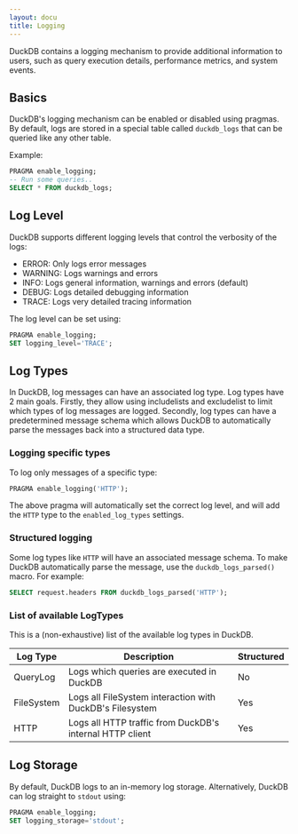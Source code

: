 ```yaml
---
layout: docu
title: Logging
---
```


DuckDB contains a logging mechanism to provide additional information to users, such as query execution details,
performance metrics, and system events.

## Basics

DuckDB's logging mechanism can be enabled or disabled using pragmas. By default, logs are stored in a special table
called `duckdb_logs` that can be queried like any other table.

Example:
```SQL
PRAGMA enable_logging;
-- Run some queries..
SELECT * FROM duckdb_logs;
```

## Log Level

DuckDB supports different logging levels that control the verbosity of the logs:

- ERROR: Only logs error messages
- WARNING: Logs warnings and errors
- INFO: Logs general information, warnings and errors (default)
- DEBUG: Logs detailed debugging information
- TRACE: Logs very detailed tracing information

The log level can be set using:
```SQL
PRAGMA enable_logging;
SET logging_level='TRACE';
```

## Log Types
In DuckDB, log messages can have an associated log type. Log types have 2 main goals. Firstly, they allow using includelists and excludelist to limit which types of log messages are logged. Secondly, log types can have a predetermined message schema which allows DuckDB to automatically parse the messages back into a structured data type.

### Logging specific types
To log only messages of a specific type:
```SQL
PRAGMA enable_logging('HTTP');
```
The above pragma will automatically set the correct log level, and will add the `HTTP` type to the `enabled_log_types` settings.

### Structured logging
Some log types like `HTTP` will have an associated message schema. To make DuckDB automatically parse the message, use the `duckdb_logs_parsed()` macro. For example:
```SQL
SELECT request.headers FROM duckdb_logs_parsed('HTTP');
```

### List of available LogTypes
This is a (non-exhaustive) list of the available log types in DuckDB.

| Log Type   | Description                                              | Structured |
|------------|----------------------------------------------------------|------------|
| QueryLog   | Logs which queries are executed in DuckDB                | No         |
| FileSystem | Logs all FileSystem interaction with DuckDB's Filesystem | Yes        | 
| HTTP       | Logs all HTTP traffic from DuckDB's internal HTTP client | Yes        |

## Log Storage
By default, DuckDB logs to an in-memory log storage. Alternatively, DuckDB can log straight to `stdout` using:
```sql
PRAGMA enable_logging;
SET logging_storage='stdout';
```